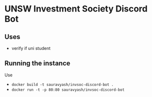 # UNSW Investment Society Discord Bot

## Uses
 - verify if uni student

## Running the instance
Use 
 - `docker build -t sauravyash/invsoc-discord-bot .`
 - `docker run -t -p 80:80 sauravyash/invsoc-discord-bot`
